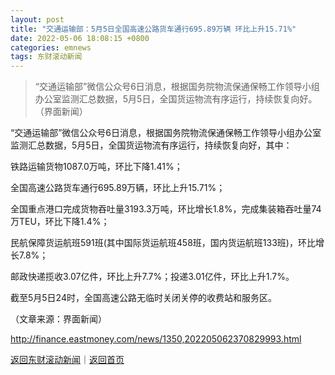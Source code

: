 ```yaml
---
layout: post
title: "交通运输部：5月5日全国高速公路货车通行695.89万辆 环比上升15.71%"
date: 2022-05-06 18:08:15 +0800
categories: emnews
tags: 东财滚动新闻
---
```

> “交通运输部”微信公众号6日消息，根据国务院物流保通保畅工作领导小组办公室监测汇总数据，5月5日，全国货运物流有序运行，持续恢复向好。（界面新闻）

<p>“交通运输部”微信公众号6日消息，根据国务院物流保通保畅工作领导小组办公室监测汇总数据，5月5日，全国货运物流有序运行，持续恢复向好，其中：</p>
 <p>铁路运输货物1087.0万吨，环比下降1.41%；</p>
 <p>全国高速公路货车通行695.89万辆，环比上升15.71%；</p>
 <p>全国重点港口完成货物吞吐量3193.3万吨，环比增长1.8%，完成集装箱吞吐量74万TEU，环比下降1.4%；</p>
 <p>民航保障货运航班591班(其中国际货运航班458班，国内货运航班133班)，环比增长7.8%；</p>
 <p>邮政快递揽收3.07亿件，环比上升7.7%；投递3.01亿件，环比上升1.7%。</p>
 <p>截至5月5日24时，全国高速公路无临时关闭关停的收费站和服务区。</p><p class="em_media">（文章来源：界面新闻）</p>

<http://finance.eastmoney.com/news/1350,202205062370829993.html>

[返回东财滚动新闻](//finews.withounder.com/emnews/)｜[返回首页](//finews.withounder.com/)